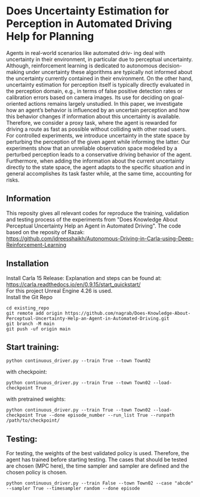 # Does Uncertainty Estimation for Perception in Automated Driving Help for Planning
Agents in real-world scenarios like automated driv-
ing deal with uncertainty in their environment, in particular
due to perceptual uncertainty. Although, reinforcement learning
is dedicated to autonomous decision-making under uncertainty
these algorithms are typically not informed about the uncertainty
currently contained in their environment. On the other hand,
uncertainty estimation for perception itself is typically directly
evaluated in the perception domain, e.g., in terms of false
positive detection rates or calibration errors based on camera
images. Its use for deciding on goal-oriented actions remains
largely unstudied. In this paper, we investigate how an agent’s
behavior is influenced by an uncertain perception and how
this behavior changes if information about this uncertainty is
available. Therefore, we consider a proxy task, where the agent is
rewarded for driving a route as fast as possible without colliding
with other road users. For controlled experiments, we introduce
uncertainty in the state space by perturbing the perception of
the given agent while informing the latter. Our experiments show
that an unreliable observation space modeled by a perturbed
perception leads to a conservative driving behavior of the agent.
Furthermore, when adding the information about the current
uncertainty directly to the state space, the agent adapts to the
specific situation and in general accomplishes its task faster while,
at the same time, accounting for risks.

## Information
This reposity gives all relevant codes for reproduce the training, validation and testing process of the experiments from "Does Knowledge About Perceptual Uncertainty Help an Agent in Automated Driving". 
The code based on the reposity of Razak: https://github.com/idreesshaikh/Autonomous-Driving-in-Carla-using-Deep-Reinforcement-Learning

## Installation
Install Carla 15 Release: Explanation and steps can be found at: https://carla.readthedocs.io/en/0.9.15/start_quickstart/ \
For this project Unreal Engine 4.26 is used. \
Install the Git Repo
```
cd existing_repo
git remote add origin https://github.com/nagrab/Does-Knowledge-About-Perceptual-Uncertainty-Help-an-Agent-in-Automated-Driving.git
git branch -M main
git push -uf origin main
```

## Start training:
```
python continuous_driver.py --train True --town Town02
```
with checkpoint:
```
python continuous_driver.py --train True --town Town02 --load-checkpoint True
```
with pretrained weights:
```
python continuous_driver.py --train True --town Town02 --load-checkpoint True --done episode_number --run_list True --runpath /path/to/checkpoint/
```

## Testing:
For testing, the weights of the best validated policy is used. Therefore, the agent has trained before starting testing. 
The cases that should be tested are chosen (MPC here), the time sampler and sampler are defined and the chosen policy is chosen.
```
python continuous_driver.py --train False --town Town02 --case "abcde" --sampler True --timesampler random --done episode
```

